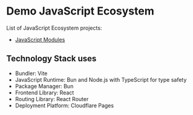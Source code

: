 # Demo JavaScript Ecosystem

List of JavaScript Ecosystem projects:

- [JavaScript Modules](./modules)

## Technology Stack uses

- Bundler: Vite
- JavaScript Runtime: Bun and Node.js with TypeScript for type safety
- Package Manager: Bun
- Frontend Library: React
- Routing Library: React Router
- Deployment Platform: Cloudflare Pages
